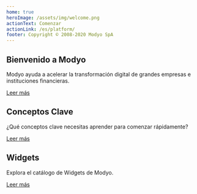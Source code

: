 ```yaml
---
home: true
heroImage: /assets/img/welcome.png
actionText: Comenzar
actionLink: /es/platform/
footer: Copyright © 2008-2020 Modyo SpA
---
```


<div class="features">
  <div class="feature">
    <h2>Bienvenido a Modyo</h2>
    <p>Modyo ayuda a acelerar la transformación digital de grandes empresas e instituciones financieras.</p>
    <a href="/es/platform/">Leer más</a>
  </div>
  <div class="feature">
    <h2>Conceptos Clave</h2>
    <p>¿Qué conceptos clave necesitas aprender para comenzar rápidamente?</p>
    <a href="/es/platform/key-concepts.html">Leer más</a>
  </div>
  <div class="feature">
    <h2>Widgets</h2>
    <p>Explora el catálogo de Widgets de Modyo.</p>
    <a href="/es/widgets/">Leer más</a>
  </div>
</div>
